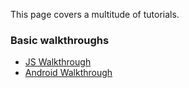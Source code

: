 This page covers a multitude of tutorials.

### Basic walkthroughs

- [JS Walkthrough](walkthrough.md)
- [Android Walkthrough](android-walkthrough.md)

